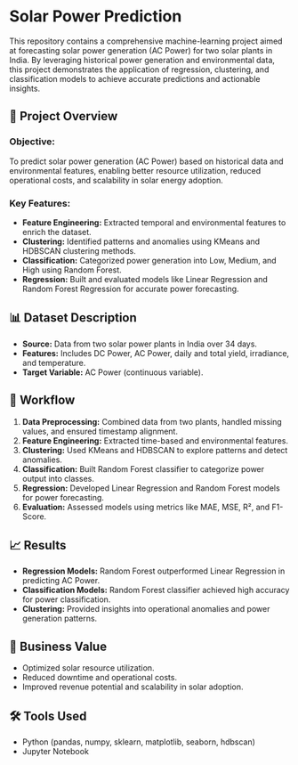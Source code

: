# Solar Power Prediction

This repository contains a comprehensive machine-learning project aimed at forecasting solar power generation (AC Power) for two solar plants in India. By leveraging historical power generation and environmental data, this project demonstrates the application of regression, clustering, and classification models to achieve accurate predictions and actionable insights.

## 📂 Project Overview
### Objective:
To predict solar power generation (AC Power) based on historical data and environmental features, enabling better resource utilization, reduced operational costs, and scalability in solar energy adoption.

### Key Features:
- **Feature Engineering:** Extracted temporal and environmental features to enrich the dataset.
- **Clustering:** Identified patterns and anomalies using KMeans and HDBSCAN clustering methods.
- **Classification:** Categorized power generation into Low, Medium, and High using Random Forest.
- **Regression:** Built and evaluated models like Linear Regression and Random Forest Regression for accurate power forecasting.

## 📊 Dataset Description
- **Source:** Data from two solar power plants in India over 34 days.
- **Features:** Includes DC Power, AC Power, daily and total yield, irradiance, and temperature.
- **Target Variable:** AC Power (continuous variable).

## 🚀 Workflow
1. **Data Preprocessing:** Combined data from two plants, handled missing values, and ensured timestamp alignment.
2. **Feature Engineering:** Extracted time-based and environmental features.
3. **Clustering:** Used KMeans and HDBSCAN to explore patterns and detect anomalies.
4. **Classification:** Built Random Forest classifier to categorize power output into classes.
5. **Regression:** Developed Linear Regression and Random Forest models for power forecasting.
6. **Evaluation:** Assessed models using metrics like MAE, MSE, R², and F1-Score.

## 📈 Results
- **Regression Models:** Random Forest outperformed Linear Regression in predicting AC Power.
- **Classification Models:** Random Forest classifier achieved high accuracy for power classification.
- **Clustering:** Provided insights into operational anomalies and power generation patterns.

## 🌟 Business Value
- Optimized solar resource utilization.
- Reduced downtime and operational costs.
- Improved revenue potential and scalability in solar adoption.

## 🛠️ Tools Used
- Python (pandas, numpy, sklearn, matplotlib, seaborn, hdbscan)
- Jupyter Notebook

